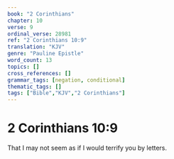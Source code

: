 ```yaml
---
book: "2 Corinthians"
chapter: 10
verse: 9
ordinal_verse: 28981
ref: "2 Corinthians 10:9"
translation: "KJV"
genre: "Pauline Epistle"
word_count: 13
topics: []
cross_references: []
grammar_tags: [negation, conditional]
thematic_tags: []
tags: ["Bible","KJV","2 Corinthians"]
---
```


# 2 Corinthians 10:9

That I may not seem as if I would terrify you by letters.
